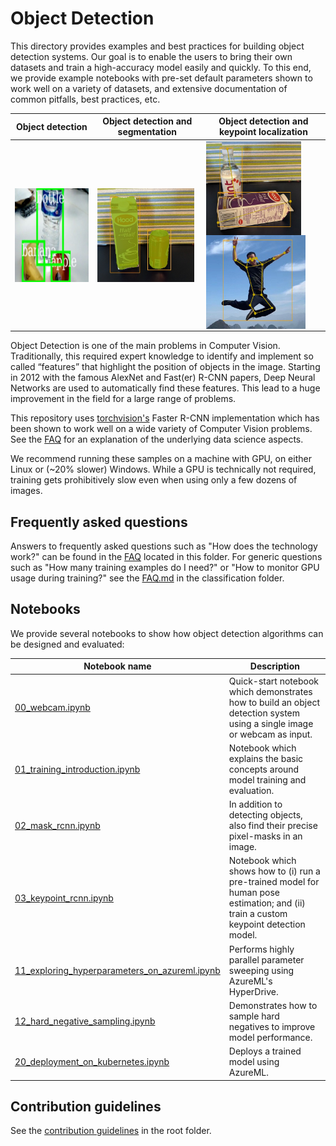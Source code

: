 # Object Detection

This directory provides examples and best practices for building object detection systems. Our goal is to enable the users to bring their own datasets and train a high-accuracy model easily and quickly. To this end, we provide example notebooks with pre-set default parameters shown to work well on a variety of datasets, and extensive documentation of common pitfalls, best practices, etc.

| Object detection | Object detection and segmentation | Object detection and keypoint localization |
|--|--|--|
| <img align="center" src="./media/od_example1.jpg" height="150"/> | <img align="center" src="./media/od_example2a.jpg" height="150"/>  | <img align="center" src="../keypoints/media/kp_example3.jpg" height="150"/> <img align="center" src="../keypoints/media/kp_example1.jpg" height="150"/> |

Object Detection is one of the main problems in Computer Vision. Traditionally, this required expert knowledge to identify and implement so called “features” that highlight the position of objects in the image. Starting in 2012 with the famous AlexNet and Fast(er) R-CNN papers, Deep Neural Networks are used to automatically find these features. This lead to a huge improvement in the field for a large range of problems.

This repository uses [torchvision's](https://pytorch.org/docs/stable/torchvision/index.html) Faster R-CNN implementation which has been shown to work well on a wide variety of Computer Vision problems. See the [FAQ](FAQ.md) for an explanation of the underlying data science aspects.

We recommend running these samples on a machine with GPU, on either Linux or (~20% slower) Windows. While a GPU is technically not required, training gets prohibitively slow even when using only a few dozens of images.



## Frequently asked questions

Answers to frequently asked questions such as "How does the technology work?" can be found in the [FAQ](FAQ.md) located in this folder. For generic questions such as "How many training examples do I need?" or "How to monitor GPU usage during training?" see the [FAQ.md](../classification/FAQ.md) in the classification folder.


## Notebooks

We provide several notebooks to show how object detection algorithms can be designed and evaluated:

| Notebook name | Description |
| --- | --- |
| [00_webcam.ipynb](./00_webcam.ipynb)| Quick-start notebook which demonstrates how to build an object detection system using a single image or webcam as input.
| [01_training_introduction.ipynb](./01_training_introduction.ipynb)| Notebook which explains the basic concepts around model training and evaluation.|
| [02_mask_rcnn.ipynb](./02_mask_rcnn.ipynb) | In addition to detecting objects, also find their precise pixel-masks in an image. |
| [03_keypoint_rcnn.ipynb](../detection/03_keypoint_rcnn.ipynb)| Notebook which shows how to (i) run a pre-trained model for human pose estimation; and (ii) train a custom keypoint detection model.|
| [11_exploring_hyperparameters_on_azureml.ipynb](./11_exploring_hyperparameters_on_azureml.ipynb)| Performs highly parallel parameter sweeping using AzureML's HyperDrive. |
| [12_hard_negative_sampling.ipynb](./12_hard_negative_sampling.ipynb) | Demonstrates how to sample hard negatives to improve model performance. |
| [20_deployment_on_kubernetes.ipynb](./20_deployment_on_kubernetes.ipynb) | Deploys a trained model using AzureML. |

## Contribution guidelines

See the [contribution guidelines](../../CONTRIBUTING.md) in the root folder.
